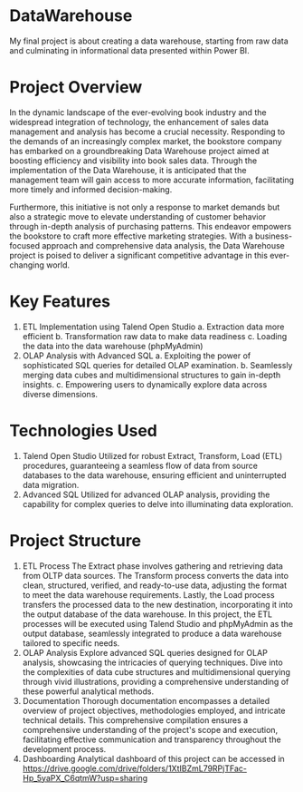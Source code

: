 # DataWarehouse
My final project is about creating a data warehouse, starting from raw data and culminating in informational data presented within Power BI.

# Project Overview
In the dynamic landscape of the ever-evolving book industry and the widespread integration of technology, the enhancement of sales data management and analysis has become a crucial necessity. Responding to the demands of an increasingly complex market, the bookstore company has embarked on a groundbreaking Data Warehouse project aimed at boosting efficiency and visibility into book sales data. Through the implementation of the Data Warehouse, it is anticipated that the management team will gain access to more accurate information, facilitating more timely and informed decision-making.

Furthermore, this initiative is not only a response to market demands but also a strategic move to elevate understanding of customer behavior through in-depth analysis of purchasing patterns. This endeavor empowers the bookstore to craft more effective marketing strategies. With a business-focused approach and comprehensive data analysis, the Data Warehouse project is poised to deliver a significant competitive advantage in this ever-changing world.

# Key Features
1. ETL Implementation using Talend Open Studio
   a. Extraction data more efficient
   b. Transformation raw data to make data readiness
   c. Loading the data into the data warehouse (phpMyAdmin) 
2. OLAP Analysis with Advanced SQL
   a. Exploiting the power of sophisticated SQL queries for detailed OLAP examination.
   b. Seamlessly merging data cubes and multidimensional structures to gain in-depth insights.
   c. Empowering users to dynamically explore data across diverse dimensions.

# Technologies Used
1. Talend Open Studio
   Utilized for robust Extract, Transform, Load (ETL) procedures, guaranteeing a seamless flow of data from source databases to the data warehouse, ensuring efficient and uninterrupted data migration.
2. Advanced SQL
   Utilized for advanced OLAP analysis, providing the capability for complex queries to delve into illuminating data exploration.

# Project Structure
1. ETL Process
   The Extract phase involves gathering and retrieving data from OLTP data sources. The Transform process converts the data into clean, structured, verified, and ready-to-use data, adjusting the format to meet the data warehouse requirements. Lastly, the Load process transfers the processed data to the new destination, incorporating it into the output database of the data warehouse. In this project, the ETL processes will be executed using Talend Studio and phpMyAdmin as the output database, seamlessly integrated to produce a data warehouse tailored to specific needs.
2. OLAP Analysis
   Explore advanced SQL queries designed for OLAP analysis, showcasing the intricacies of querying techniques. Dive into the complexities of data cube structures and multidimensional querying through vivid illustrations, providing a comprehensive understanding of these powerful analytical methods.
3. Documentation
   Thorough documentation encompasses a detailed overview of project objectives, methodologies employed, and intricate technical details. This comprehensive compilation ensures a comprehensive understanding of the project's scope and execution, facilitating effective communication and transparency throughout the development process.
4. Dashboarding
   Analytical dashboard of this project can be accessed in https://drive.google.com/drive/folders/1XtIBZmL79RPjTFac-Hp_5yaPX_C6qtmW?usp=sharing 
